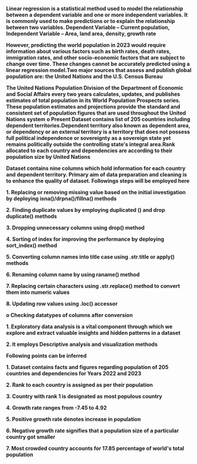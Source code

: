 **Linear regression is a statistical method used to model the relationship between a dependent variable and one or more independent variables. It is commonly used to make predictions or to explain the relationship between two variables. Dependent Variable – Current population, Independent Variable – Area, land area, density, growth rate**


**However, predicting the world population in 2023 would require information about various factors such as birth rates, death rates, immigration rates, and other socio-economic factors that are subject to change over time. These changes cannot be accurately predicted using a linear regression model.Two major sources that assess and publish global population are: the United Nations and the U.S. Census Bureau**


**The United Nations Population Division of the Department of Economic and Social Affairs every two years calculates, updates, and publishes estimates of total population in its World Population Prospects series. These population estimates and projections provide the standard and consistent set of population figures that are used throughout the United Nations system**
**o	Present Dataset contains list of 205 countries including dependent territories.Dependent territory also known as dependent area, or dependency or an external territory is a territory that does not possess full political independence or sovereignty as a sovereign state yet remains politically outside the controlling state's integral area.Rank allocated to each country and dependencies are according to their population size by United Nations**


**Dataset contains nine columns which hold information for each country and dependent territory. Primary aim of data preparation and cleaning is to enhance the quality of dataset. Followings steps will be employed here**


**1.	Replacing or removing missing value based on the initial investigation by deploying isna()/drpna()/fillna() methods**


**2.	Finding duplicate values by employing duplicated () and drop duplicate() methods**


**3.	Dropping unnecessary columns using drop() method**


**4.	Sorting of index for improving the performance by deploying sort_index() method**


**5.	Converting column names into title case using .str.title or apply() methods**


**6.	Renaming column name by using raname() method**


**7.	Replacing certain characters using .str.replace() method to convert them into numeric values**


**8.	Updating row values using .loc() accessor**


**o	Checking datatypes of columns after conversion**


**1.	Exploratory data analysis is a vital component through which we explore and extract valuable insights and hidden patterns in a dataset**


**2.	It employs Descriptive analysis and visualization methods**


**Following points can be inferred**


**1.	Dataset contains facts and figures regarding population of 205 countries and dependencies for Years 2022 and 2023**


**2.	Rank to each country is assigned as per their population**


**3.	Country with rank 1 is designated as most populous country**


**4.	Growth rate ranges from -7.45 to 4.92**


**5.	Positive growth rate denotes increase in population**


**6.	Negative growth rate signifies that a population size of a particular country got smaller**


**7.	Most crowded country accounts for 17.85 percentage of world's total population**






